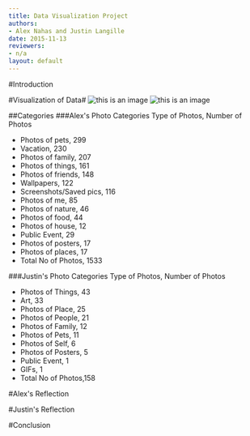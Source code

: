 ```yaml
---
title: Data Visualization Project 
authors:
- Alex Nahas and Justin Langille
date: 2015-11-13
reviewers:
- n/a
layout: default
---
```

#Introduction

#Visualization of Data#
![this is an image](http://i.imgur.com/pSadi61.jpg?2) ![this is an image](http://i.imgur.com/l1sy3WU.png?2)

##Categories
###Alex's Photo Categories
Type of Photos, Number of Photos
* Photos of pets, 299
* Vacation, 230
* Photos of family, 207
* Photos of things, 161
* Photos of friends, 148
* Wallpapers, 122
* Screenshots/Saved pics, 116
* Photos of me, 85 
* Photos of nature, 46
* Photos of food,	44
* Photos of house, 12
* Public Event, 29
* Photos of posters, 17 	
* Photos of places, 17
* Total No of Photos, 1533

###Justin's Photo Categories
Type of Photos, Number of Photos
* Photos of Things, 43
* Art, 33
* Photos of Place, 25
* Photos of People, 21
* Photos of Family, 12
* Photos of Pets, 11
* Photos of Self, 6
* Photos of Posters, 5
* Public Event, 1
* GIFs, 1
* Total No of Photos,158

#Alex's Reflection

#Justin's Reflection

#Conclusion








